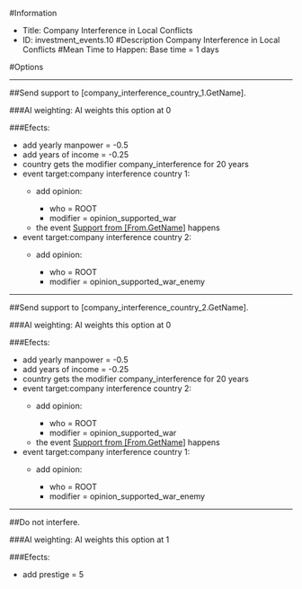 #Information
 - Title: Company Interference in Local Conflicts
 - ID: investment_events.10
#Description
Company Interference in Local Conflicts
#Mean Time to Happen:
Base time = 1 days

#Options

___
##Send support to [company_interference_country_1.GetName].

###AI weighting:
AI weights this option at 0


###Efects:<ul><li>add yearly manpower = -0.5</li><li>add years of income = -0.25</li><li>country gets the modifier company_interference for 20 years</li><li>event target:company interference country 1:</li><ul><li>add opinion:</li><ul><li>who = ROOT</li><li>modifier = opinion_supported_war</li></ul><li>the event [Support from [From.GetName]](../events/support_from_from_getname.md) happens</li></ul><li>event target:company interference country 2:</li><ul><li>add opinion:</li><ul><li>who = ROOT</li><li>modifier = opinion_supported_war_enemy</li></ul></ul></ul>

___
##Send support to [company_interference_country_2.GetName].

###AI weighting:
AI weights this option at 0


###Efects:<ul><li>add yearly manpower = -0.5</li><li>add years of income = -0.25</li><li>country gets the modifier company_interference for 20 years</li><li>event target:company interference country 2:</li><ul><li>add opinion:</li><ul><li>who = ROOT</li><li>modifier = opinion_supported_war</li></ul><li>the event [Support from [From.GetName]](../events/support_from_from_getname.md) happens</li></ul><li>event target:company interference country 1:</li><ul><li>add opinion:</li><ul><li>who = ROOT</li><li>modifier = opinion_supported_war_enemy</li></ul></ul></ul>

___
##Do not interfere.

###AI weighting:
AI weights this option at 1


###Efects:<ul><li>add prestige = 5</li></ul>
